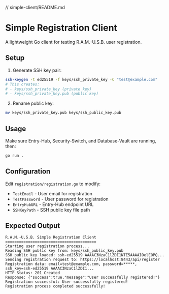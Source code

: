 // simple-client/README.md
# Simple Registration Client

A lightweight Go client for testing R.A.M.-U.S.B. user registration.

## Setup

1. Generate SSH key pair:
```bash
ssh-keygen -t ed25519 -f keys/ssh_private_key -C "test@example.com"
# This creates:
# - keys/ssh_private_key (private key)
# - keys/ssh_private_key.pub (public key)
```

2. Rename public key:
```bash
mv keys/ssh_private_key.pub keys/ssh_public_key.pub
```

## Usage

Make sure Entry-Hub, Security-Switch, and Database-Vault are running, then:

```bash
go run .
```

## Configuration

Edit `registration/registration.go` to modify:
- `TestEmail` - User email for registration
- `TestPassword` - User password for registration  
- `EntryHubURL` - Entry-Hub endpoint URL
- `SSHKeyPath` - SSH public key file path

## Expected Output

```
R.A.M.-U.S.B. Simple Registration Client
========================================
Starting user registration process...
Reading SSH public key from: keys/ssh_public_key.pub
SSH public key loaded: ssh-ed25519 AAAAC3NzaC1lZDI1NTE5AAAAIOelEOPQ...
Sending registration request to: https://localhost:8443/api/register
Registration data: email=test@example.com, password=*****, ssh_key=ssh-ed25519 AAAAC3NzaC1lZDI1...
HTTP Status: 201 Created
Response: {"success":true,"message":"User successfully registered!"}
Registration successful: User successfully registered!
Registration process completed successfully!
```